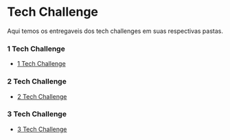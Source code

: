 # Tech Challenge

Aqui temos os entregaveis dos tech challenges em suas respectivas pastas.


### 1 Tech Challenge
- [1 Tech Challenge](./1_Tech_challenge)

### 2 Tech Challenge
- [2 Tech Challenge](./2_Tech_challenge)

### 3 Tech Challenge
- [3 Tech Challenge](./3_Tech_Challenge)